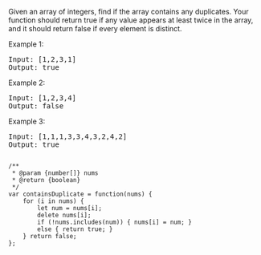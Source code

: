 Given an array of integers, find if the array contains any duplicates.
Your function should return true if any value appears at least twice in the array, and it should return false if every element is distinct.

Example 1:
<pre>
Input: [1,2,3,1]
Output: true
</pre>

Example 2:
<pre>
Input: [1,2,3,4]
Output: false
</pre>

Example 3:
<pre>
Input: [1,1,1,3,3,4,3,2,4,2]
Output: true
</pre>

<pre><code>
/**
 * @param {number[]} nums
 * @return {boolean}
 */
var containsDuplicate = function(nums) {
    for (i in nums) {
        let num = nums[i];
        delete nums[i];
        if (!nums.includes(num)) { nums[i] = num; }
        else { return true; }
    } return false;
};
</code></pre>